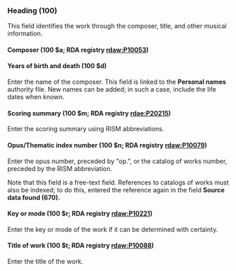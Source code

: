 ### Heading (100)

This field identifies the work through the composer, title, and other musical information.



#### Composer (100 $a; RDA registry [rdaw:P10053](http://www.rdaregistry.info/Elements/w/datatype/#P10053))

#### Years of birth and death (100 $d)

Enter the name of the composer. This field is linked to the **Personal names** authority file. New names can be added; in such a case, include the life dates when known.



#### Scoring summary (100 $m; RDA registry [rdae:P20215](http://www.rdaregistry.info/Elements/e/#P20215))

Enter the scoring summary using RISM abbreviations.

#### Opus/Thematic index number (100 $n; RDA registry [rdaw:P10079](http://www.rdaregistry.info/Elements/w/#P10079))

Enter the opus number, preceded by "op.", or the catalog of works number, preceded by the RISM abbreviation.

Note that this field is a free-text field. References to catalogs of works must also be indexed; to do this, entered the reference again in the field **Source data found (670).**



#### Key or mode (100 $r; RDA registry [rdaw:P10221](http://www.rdaregistry.info/Elements/w/#P10221))

Enter the key or mode of the work if it can be determined with certainty.



#### Title of work (100 $t; RDA registry [rdaw:P10088](http://www.rdaregistry.info/Elements/w/datatype/#P10088))

Enter the title of the work.
